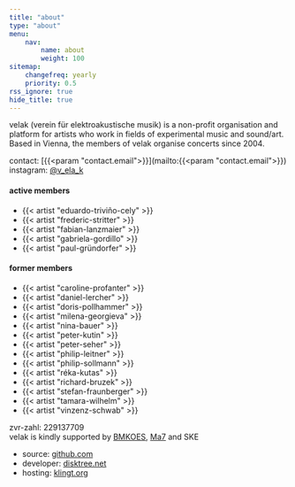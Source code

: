 ```yaml
---
title: "about"
type: "about"
menu:
    nav:
        name: about
        weight: 100
sitemap:
    changefreq: yearly
    priority: 0.5
rss_ignore: true
hide_title: true
---
```

velak (verein für elektroakustische musik) is a non-profit organisation and platform for artists who work in fields of experimental music and sound/art.
Based in Vienna, the members of velak organise concerts since 2004.

contact: [{{<param "contact.email">}}](mailto:{{<param "contact.email">}})
instagram: [@v_ela_k](https://instagram.com/v_ela_k)

#### active members

- {{< artist "eduardo-triviño-cely" >}}
- {{< artist "frederic-stritter" >}}
- {{< artist "fabian-lanzmaier" >}}
- {{< artist "gabriela-gordillo" >}}
- {{< artist "paul-gründorfer" >}}

#### former members

- {{< artist "caroline-profanter" >}}
- {{< artist "daniel-lercher" >}}
- {{< artist "doris-pollhammer" >}}
- {{< artist "milena-georgieva" >}}
- {{< artist "nina-bauer" >}}
- {{< artist "peter-kutin" >}}
- {{< artist "peter-seher" >}}
- {{< artist "philip-leitner" >}}
- {{< artist "philip-sollmann" >}}
- {{< artist "réka-kutas" >}}
- {{< artist "richard-bruzek" >}}
- {{< artist "stefan-fraunberger" >}}
- {{< artist "tamara-wilhelm" >}}
- {{< artist "vinzenz-schwab" >}}

zvr-zahl: 229137709  
velak is kindly supported by [BMKOES](https://www.bmkoes.gv.at/), [Ma7](https://www.wien.gv.at/kultur/abteilung/) and SKE


- source: [github.com](https://github.com/verein-fuer-elektro-akustik/velak.klingt.org)
- developer: [disktree.net](https://disktree.net)
- hosting: [klingt.org](https://klingt.org)

